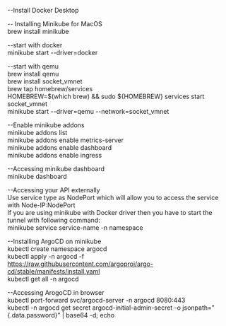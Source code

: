 --Install Docker Desktop  

-- Installing Minikube for MacOS  
brew install minikube  

--start with docker  
minikube start --driver=docker  

--start with qemu  
brew install qemu  
brew install socket_vmnet  
brew tap homebrew/services  
HOMEBREW=$(which brew) && sudo ${HOMEBREW} services start socket_vmnet  
minikube start --driver=qemu --network=socket_vmnet

--Enable minikube addons  
minikube addons list  
minikube addons enable metrics-server  
minikube addons enable dashboard  
minikube addons enable ingress  

--Accessing minikube dashboard  
minikube dashboard  

--Accessing your API externally  
Use service type as NodePort which will allow you to access the service with Node-IP:NodePort  
If you are using minikube with Docker driver then you have to start the tunnel with following command:  
minikube service service-name -n namespace  

--Installing ArgoCD on minikube  
kubectl create namespace argocd  
kubectl apply -n argocd -f https://raw.githubusercontent.com/argoproj/argo-cd/stable/manifests/install.yaml  
kubectl get all -n argocd  

--Accessing ArogoCD in browser  
kubectl port-forward svc/argocd-server -n argocd 8080:443  
kubectl -n argocd get secret argocd-initial-admin-secret -o jsonpath="{.data.password}" | base64 -d; echo
